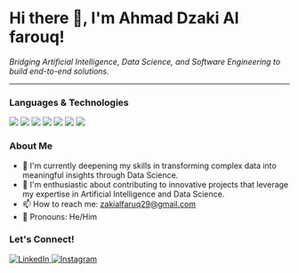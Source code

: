 # Hi there :wave:, I'm Ahmad Dzaki Al farouq!

*Bridging Artificial Intelligence, Data Science, and Software Engineering to build end-to-end solutions.*

---

### Languages & Technologies
<p>
    <img src="https://img.shields.io/badge/Java-ED8B00?style=for-the-badge&logo=openjdk&logoColor=white" />
    <img src="https://img.shields.io/badge/Python-3776AB?style=for-the-badge&logo=python&logoColor=white" />
    <img src="https://img.shields.io/badge/HTML5-E34F26?style=for-the-badge&logo=html5&logoColor=white" />
    <img src="https://img.shields.io/badge/CSS3-1572B6?style=for-the-badge&logo=css3&logoColor=white" />
    <img src="https://img.shields.io/badge/JavaScript-F7DF1E?style=for-the-badge&logo=javascript&logoColor=black" />
    <img src="https://img.shields.io/badge/PHP-777BB4?style=for-the-badge&logo=php&logoColor=white" />
    <img src="https://img.shields.io/badge/SQL-4479A1?style=for-the-badge&logo=postgresql&logoColor=white" />
</p>

### About Me
<ul>
    <li>🌱 I'm currently deepening my skills in transforming complex data into meaningful insights through Data Science.</li>
    <li>🔭 I'm enthusiastic about contributing to innovative projects that leverage my expertise in Artificial Intelligence and Data Science.</li>
    <li>📫 How to reach me: <a href="mailto:zakialfaruq29@gmail.com">zakialfaruq29@gmail.com</a></li>
    <li>💬 Pronouns: He/Him </li>
</ul>

### Let's Connect!
<p>
  <a href="https://www.linkedin.com/in/madzak/" target="_blank">
    <img src="https://img.shields.io/badge/LinkedIn-0077B5?style=for-the-badge&logo=linkedin&logoColor=white" alt="LinkedIn"/>
  </a>
  <a href="https://www.instagram.com/madzak_/" target="_blank">
    <img src="https://img.shields.io/badge/Instagram-E4405F?style=for-the-badge&logo=instagram&logoColor=white" alt="Instagram"/>
  </a>
</p>
